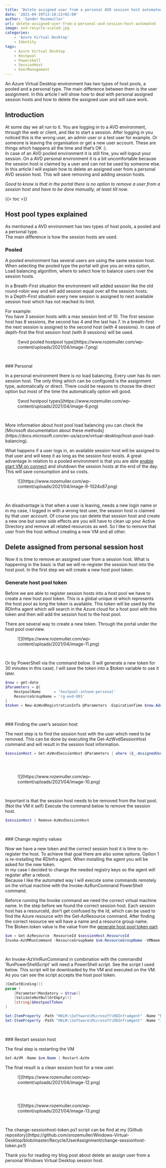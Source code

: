 ```yaml
---
title: 'Delete assigned user from a personal AVD session host automated'
date: '2021-04-19T13:18:21+02:00'
author: 'Sander Rozemuller'
url: delete-assigned-user-from-a-personal-avd-session-host-automated
image: avd-recycle-scaled.jpg
categories:
    - 'Azure Virtual Desktop'
    - Identity
tags:
    - Azure Virtual Desktop
    - Hostpool
    - Powershell
    - SessionHost
    - UserManagement
---
```


An Azure Virtual Desktop environment has two types of host pools, a pooled and a personal type. The main difference between them is the user assignment. In this article I will show how to deal with personal assigned session hosts and how to delete the assigned user and will save work.

## Introduction

At some day we all run to it. You are logging in to a AVD environment, through the web or client, and like to start a session. After logging in you noticed this is the wrong user, an admin user or a test user for example. Or someone is leaving the organisation or get a new user account. These are things which happens all the time and that’s OK :).   
In case of an AVD pooled environment it is still fine, you will logout your session. On a AVD personal environment it is a bit uncomfortable because the session host is claimed by a user and can not be used by someone else.   
In this article I will explain how to delete an assigned user from a personal AVD session host. This will save removing and adding session hosts.   
  
*Good to know is that in the portal there is no option to remove a user from a session host and have to be done manually, at least till now.*

{{< toc >}}

## Host pool types explained

As mentioned a AVD environment has two types of host pools, a pooled and a personal type.   
The main difference is how the session hosts are used.

### Pooled

A pooled environment has several users are using the same session host. When selecting the pooled type the portal will give you an extra option, Load balancing algorithm, where to select how to balance users over the session hosts.   
  
In a Breath-First situation the environment will added session like the old round-robin way and will add session equal over all the session hosts.   
In a Depth-First situation every new session is assigned to next available session host which has not reached its limit.   
  
For example:  
You have 3 session hosts with a max session limit of 10. The first session host has 8 sessions, the second has 4 and the last has 7. In a breath-first the next session is assigned to the second host (with 4 sessions). In case of depth-first the first session host (with 8 sessions) will be used.

<figure class="wp-block-image size-large">![wvd pooled hostpool type](https://www.rozemuller.com/wp-content/uploads/2021/04/image-7.png)</figure><div aria-hidden="true" class="wp-block-spacer" style="height:30px"></div>### Personal

In a personal environment there is no load balancing. Every user has its own session host. The only thing which can be configured is the assignment type, automatically or direct. There could be reasons to choose the direct option but most of the time the automatically option will good.

<figure class="wp-block-image size-full is-resized">![wvd hostpool types](https://www.rozemuller.com/wp-content/uploads/2021/04/image-6.png)</figure><div aria-hidden="true" class="wp-block-spacer" style="height:30px"></div>More information about host pool load balancing you can check the [Microsoft documentation about these methods](https://docs.microsoft.com/en-us/azure/virtual-desktop/host-pool-load-balancing).

What happens if a user logs in, an available session host will be assigned to that user and will keep it as long as the session host exists. A great advantage in relation to a pooled environment is that you are able [enable start VM on connect](https://www.rozemuller.com/configure-wvd-start-vm-on-connect-automated-with-role-assignments-and-graph-api/) and shutdown the session hosts at the end of the day. This will save consumption and so costs.

<figure class="wp-block-image size-large is-resized">![](https://www.rozemuller.com/wp-content/uploads/2021/04/image-9-1024x87.png)</figure><div aria-hidden="true" class="wp-block-spacer" style="height:30px"></div>An disadvantage is that when a user is leaving, needs a new login name or in my case, I logged in with a wrong test user, the session host is claimed by that user account. Of course you can delete that session host and create a new one but some side effects are you will have to clean up your Active Directory and remove all related resources as well.   
So I like to remove that user from the host without creating a new VM and all other.

## Delete assigned from personal session host

Now it is time to remove an assigned user from a session host. What is happening in the basic is that we will re-register the session host into the host pool. In the first step we will create a new host pool token.

### Generate host pool token

Before we are able to register session hosts into a host pool we have to create a new host pool token. This is a global unique id which represents the host pool as long the token is available. This token will be used by the RDInfra agent which will search in the Azure cloud for a host pool with this token and then will add the session host to the host pool.  
  
There are several way to create a new token. Through the portal under the host pool overview.

<figure class="wp-block-image size-large">![](https://www.rozemuller.com/wp-content/uploads/2021/04/image-11.png)</figure><div aria-hidden="true" class="wp-block-spacer" style="height:30px"></div>Or by PowerShell via the command below. (I will generate a new token for 30 minutes in this case). I will save the token into a $token variable to use it later.

```powershell
$now = get-date
$Parameters = @{
    HostpoolName      = 'hostpool-intune-personal'
    ResourceGroupName = 'rg-wvd-001' 
}
$token = New-AzWvdRegistrationInfo @Parameters -ExpirationTime $now.AddMinutes(30)
```

<div aria-hidden="true" class="wp-block-spacer" style="height:30px"></div>### Finding the user’s session host

The next step is to find the session host with the user which need to be removed. This can be done by executing the Get-AzWvdSessionHost command and will result in the session host information.

```powershell
$sessionHost = Get-AzWvdSessionHost @Parameters | where {$_.AssignedUser -eq 'useraccount'} | FL
```

<div aria-hidden="true" class="wp-block-spacer" style="height:30px"></div><figure class="wp-block-image size-full is-resized">![](https://www.rozemuller.com/wp-content/uploads/2021/04/image-10.png)</figure><div aria-hidden="true" class="wp-block-spacer" style="height:30px"></div>Important is that the session host needs to be removed from the host pool. (Not the VM it self)  
Execute the command below to remove the session host.

```powershell
$sessionHost | Remove-AzWvdSessionHost
```

<div aria-hidden="true" class="wp-block-spacer" style="height:30px"></div>### Change registry values

Now we have a new token and the correct session host it is time to re-register the host. To achieve that goal there are also some options. Option 1 is re-installing the RDInfra agent. When installing the agent you will be asked for the new token.   
In my case I decided to change the needed registry keys so the agent will register after a reboot.   
Because I like the automated way I will execute some commands remotely on the virtual machine with the Invoke-AzRunCommand PowerShell command.

Beforce running the Invoke command we need the correct virtual machine name. In the step before we found the correct session host. Each session host has a resourceId, don’t get confused by the Id, which can be used to find the Azure resource with the Get-AzResource command. After finding the correct resource we will have a name and a resource group name.   
The $token.token value is the value from the [generate host pool token part](#generate-token).

```powershell
$vm = Get-AzResource -ResourceId $sessionHost.ResourceId
Invoke-AzVMRunCommand -ResourceGroupName $vm.ResourceGroupName -VMName $vm.Name -CommandId 'RunPowerShellScript' -ScriptPath .\delete-wvdassigneduser.ps1 -Parameter @{HostpoolToken = $token.token}
```

<div aria-hidden="true" class="wp-block-spacer" style="height:30px"></div>An Invoke-AzVmRunCommand in combination with the commandId ‘RunPowerShellScript’ will need a PowerShell script. See the script I used below. This script will be downloaded by the VM and executed on the VM. As you can see the script accepts the host pool token.

```powershell
[CmdletBinding()]
param (
    [Parameter(Mandatory = $true)]
    [ValidateNotNullOrEmpty()]
    [string]$HostpoolToken
)

Set-ItemProperty -Path "HKLM:\Software\Microsoft\RDInfraAgent" -Name "RegistrationToken" -Value $HostpoolToken
Set-ItemProperty -Path "HKLM:\Software\Microsoft\RDInfraAgent" -Name "IsRegistered" -Value 0
```

<div aria-hidden="true" class="wp-block-spacer" style="height:30px"></div>### Restart session host

The final step is restarting the VM

```powershell
Get-AzVM -Name $vm.Name | Restart-AzVm
```

The final result is a clean session host for a new user.

<figure class="wp-block-image size-full is-resized">![](https://www.rozemuller.com/wp-content/uploads/2021/04/image-12.png)</figure><div aria-hidden="true" class="wp-block-spacer" style="height:30px"></div><figure class="wp-block-image size-full is-resized">![](https://www.rozemuller.com/wp-content/uploads/2021/04/image-13.png)</figure><div aria-hidden="true" class="wp-block-spacer" style="height:30px"></div>  
The change-sessionhost-token.ps1 script can be find at my [Github repository](https://github.com/srozemuller/Windows-Virtual-Desktop/blob/master/Recycle/UserAssignment/change-sessionhost-token.ps1)

Thank you for reading my blog post about delete an assign user from a personal Windows Virtual Desktop session host.